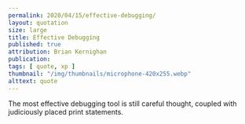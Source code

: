 ```yaml
---
permalink: 2020/04/15/effective-debugging/
layout: quotation
size: large
title: Effective Debugging
published: true
attribution: Brian Kernighan
publication:
tags: [ quote, xp ]
thumbnail: "/img/thumbnails/microphone-420x255.webp"
alttext: quote
---
```


The most effective debugging tool is still careful thought, coupled with judiciously 
placed print statements.